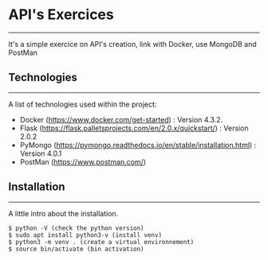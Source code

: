 # API's Exercices
***
It's a simple exercice on API's creation, link with Docker, use MongoDB and PostMan

## Technologies
***
A list of technologies used within the project:
* Docker (https://www.docker.com/get-started) : Version 4.3.2.
* Flask (https://flask.palletsprojects.com/en/2.0.x/quickstart/) : Version 2.0.2
* PyMongo (https://pymongo.readthedocs.io/en/stable/installation.html) : Version 4.0.1
* PostMan (https://www.postman.com/)

## Installation
***
A little intro about the installation.
```
$ python -V (check the python version)
$ sudo apt install python3-v (install venv)
$ python3 -m venv . (create a virtual environnement)
$ source bin/activate (bin activation)
```